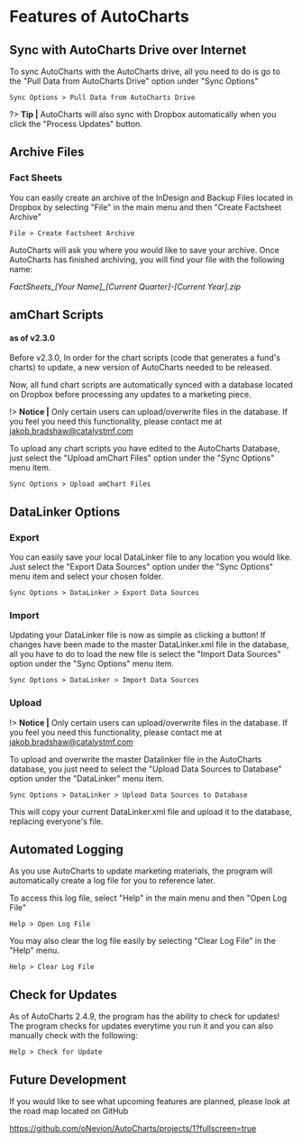 # Features of AutoCharts

## Sync with AutoCharts Drive over Internet

To sync AutoCharts with the AutoCharts drive, all you need to do is go to the "Pull Data from AutoCharts Drive" option under "Sync Options"

`Sync Options > Pull Data from AutoCharts Drive`


?> **Tip |** AutoCharts will also sync with Dropbox automatically when you click the "Process Updates" button.

## Archive Files

### Fact Sheets

You can easily create an archive of the InDesign and Backup Files located in Dropbox by selecting "File" in the main menu and then "Create Factsheet Archive"

`File > Create Factsheet Archive`

AutoCharts will ask you where you would like to save your archive. Once AutoCharts has finished archiving, you will find your file with the following name:

<span>*FactSheets_[Your Name]_[Current Quarter]-[Current Year].zip*</span>

## amChart Scripts
#### as of v2.3.0

Before v2.3.0, In order for the chart scripts (code that generates a fund's charts) to update, a new version of AutoCharts needed to be released.

Now, all fund chart scripts are automatically synced with a database located on Dropbox before processing any updates to a marketing piece.

!> **Notice |** Only certain users can upload/overwrite files in the database. If you feel you need this functionality, please contact me at jakob.bradshaw@catalystmf.com

To upload any chart scripts you have edited to the AutoCharts Database, just select the "Upload amChart Files" option under the "Sync Options" menu item.

`Sync Options > Upload amChart Files`


## DataLinker Options

### Export

You can easily save your local DataLinker file to any location you would like. Just select the "Export Data Sources" option under the "Sync Options" menu item and select your chosen folder.

`Sync Options > DataLinker > Export Data Sources`


### Import

Updating your DataLinker file is now as simple as clicking a button! If changes have been made to the master DataLinker.xml file in the database, all you have to do to load the new file is select the "Import Data Sources" option under the "Sync Options" menu item.

`Sync Options > DataLinker > Import Data Sources`

### Upload

!> **Notice |** Only certain users can upload/overwrite files in the database. If you feel you need this functionality, please contact me at jakob.bradshaw@catalystmf.com

To upload and overwrite the master Datalinker file in the AutoCharts database, you just need to select the "Upload Data Sources to Database" option under the "DataLinker" menu item.

`Sync Options > DataLinker > Upload Data Sources to Database`

This will copy your current DataLinker.xml file and upload it to the database, replacing everyone's file.

## Automated Logging

As you use AutoCharts to update marketing materials, the program will automatically create a log file for you to reference later.

To access this log file, select "Help" in the main menu and then "Open Log File"

`Help > Open Log File`

You may also clear the log file easily by selecting "Clear Log File" in the "Help" menu.

`Help > Clear Log File`

## Check for Updates

As of AutoCharts 2.4.9, the program has the ability to check for updates! The program checks for updates everytime you run it and you can also manually check with the following:

`Help > Check for Update`

## Future Development

If you would like to see what upcoming features are planned, please look at the road map located on GitHub

https://github.com/oNevion/AutoCharts/projects/1?fullscreen=true